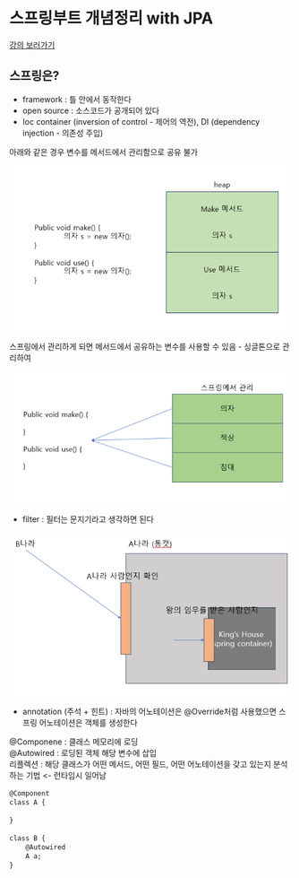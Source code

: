 # 스프링부트 개념정리 with JPA

[강의 보러가기](https://youtu.be/XBG6CUtVCIg?si=yF1N7MYalzhut8RY)

## 스프링은?
- framework : 틀 안에서 동작한다
- open source : 소스코드가 공개되어 있다
- Ioc container (inversion of control - 제어의 역전), DI (dependency injection - 의존성 주입)

아래와 같은 경우 변수를 메서드에서 관리함으로 공유 불가

<p align="center"><img src="./image/image.png"></p>

스프링에서 관리하게 되면 메서드에서 공유하는 변수를 사용할 수 있음 - 싱글톤으로 관리하여 
<p align="center"><img src="./image/image1.png"></p>

- filter : 필터는 문지기라고 생각하면 된다
<p align="center"><img src="./image/image2.png"></p>

- annotation (주석 + 힌트) : 자바의 어노테이션은 @Override처럼 사용했으면 스프링 어노테이션은 객체를 생성한다

@Componene : 클래스 메모리에 로딩 \
@Autowired : 로딩된 객체 해당 변수에 삽입 \
리플렉션 : 해당 클래스가 어떤 메서드, 어떤 필드, 어떤 어노테이션을 갖고 있는지 분석하는 기법 <- 런타임시 일어남

    @Component
    class A {

    }

    class B {
        @Autowired
        A a;
    }